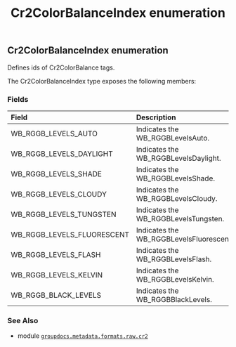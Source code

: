 ﻿---
title: Cr2ColorBalanceIndex enumeration
second_title: GroupDocs.Metadata for Python via .NET API References
description: 
type: docs
url: /python-net/groupdocs.metadata.formats.raw.cr2/cr2colorbalanceindex/
is_root: false
weight: 360
---

## Cr2ColorBalanceIndex enumeration

Defines ids of Cr2ColorBalance tags.



The Cr2ColorBalanceIndex type exposes the following members:

### Fields
| Field | Description |
| :- | :- |
| WB_RGGB_LEVELS_AUTO | Indicates the WB_RGGBLevelsAuto. |
| WB_RGGB_LEVELS_DAYLIGHT | Indicates the WB_RGGBLevelsDaylight. |
| WB_RGGB_LEVELS_SHADE | Indicates the WB_RGGBLevelsShade. |
| WB_RGGB_LEVELS_CLOUDY | Indicates the WB_RGGBLevelsCloudy. |
| WB_RGGB_LEVELS_TUNGSTEN | Indicates the WB_RGGBLevelsTungsten. |
| WB_RGGB_LEVELS_FLUORESCENT | Indicates the WB_RGGBLevelsFluorescent. |
| WB_RGGB_LEVELS_FLASH | Indicates the WB_RGGBLevelsFlash. |
| WB_RGGB_LEVELS_KELVIN | Indicates the WB_RGGBLevelsKelvin. |
| WB_RGGB_BLACK_LEVELS | Indicates the WB_RGGBBlackLevels. |



### See Also
* module [`groupdocs.metadata.formats.raw.cr2`](..)
